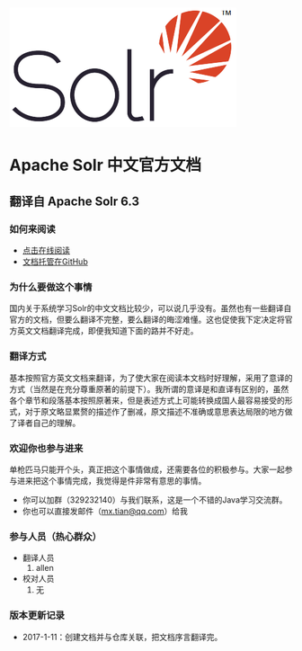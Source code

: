 # ![](/assets/solr_logo.png)

# Apache Solr 中文官方文档

## 翻译自 Apache Solr 6.3



### 如何来阅读

* [点击在线阅读](https://xiaoxing598.gitbooks.io/apache-solr-reference-guide/content/)
* [文档托管在GitHub](https://github.com/xiaoxing598/Apache-Solr-Reference-Guide)

### 为什么要做这个事情

国内关于系统学习Solr的中文文档比较少，可以说几乎没有。虽然也有一些翻译自官方的文档，但要么翻译不完整，要么翻译的晦涩难懂。这也促使我下定决定将官方英文文档翻译完成，即便我知道下面的路并不好走。

### 翻译方式

基本按照官方英文文档来翻译，为了使大家在阅读本文档时好理解，采用了意译的方式（当然是在充分尊重原著的前提下）。我所谓的意译是和直译有区别的，虽然各个章节和段落基本按照原著来，但是表述方式上可能转换成国人最容易接受的形式，对于原文略显累赘的描述作了删减，原文描述不准确或意思表达局限的地方做了译者自己的理解。

### 欢迎你也参与进来

单枪匹马只能开个头，真正把这个事情做成，还需要各位的积极参与。大家一起参与进来把这个事情完成，我觉得是件非常有意思的事情。

* 你可以加群（329232140）与我们联系，这是一个不错的Java学习交流群。
* 你也可以直接发邮件（mx.tian@qq.com）给我

### 参与人员（热心群众）

* 翻译人员
  1. allen
* 校对人员
  1. 无

### 版本更新记录

* 2017-1-11：创建文档并与仓库关联，把文档序言翻译完。



